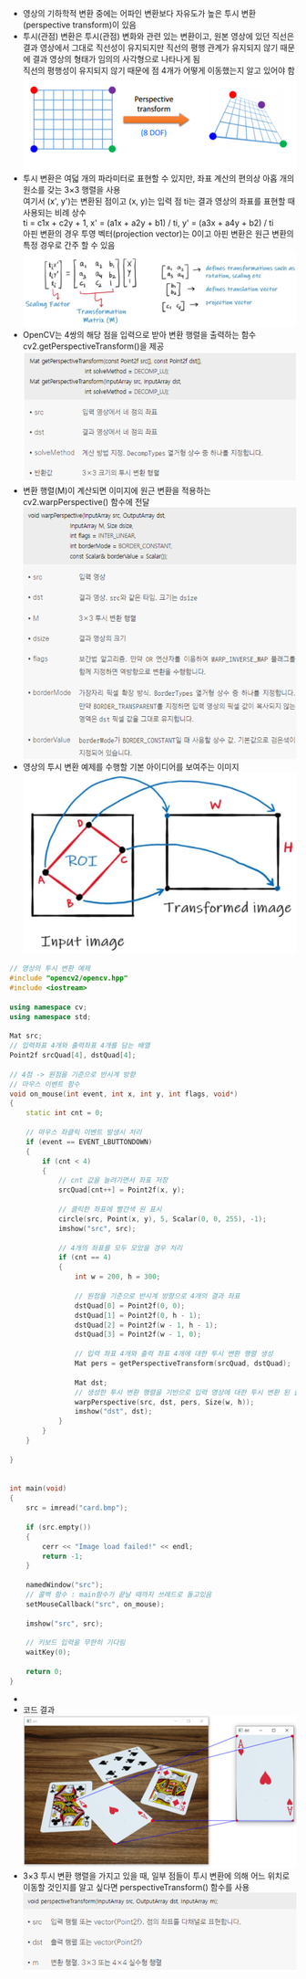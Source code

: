 * 영상의 기하학적 변환 중에는 어파인 변환보다 자유도가 높은 투시 변환(perspective transform)이 있음
* 투시(관점) 변환은 투시(관점) 변화와 관련 있는 변환이고, 원본 영상에 있던 직선은 결과 영상에서 그대로 직선성이 유지되지만 직선의 평행 관계가 유지되지 않기 때문에 결과 영상의 형태가 임의의 사각형으로 나타나게 됨
<br/> 직선의 평행성이 유지되지 않기 때문에 점 4개가 어떻게 이동했는지 알고 있어야 함
<br/> <img src="./img/OCV027.PNG"/>   
*  투시 변환은 여덟 개의 파라미터로 표현할 수 있지만, 좌표 계산의 편의상 아홉 개의 원소를 갖는 3×3 행렬을 사용
<br/> 여기서 (x', y')는 변환된 점이고 (x, y)는 입력 점 ti는 결과 영상의 좌표를 표현할 때 사용되는 비례 상수
<br/> ti = c1x + c2y + 1, x' = (a1x + a2y + b1) / ti, y' = (a3x + a4y + b2) / ti
<br/> 아핀 변환의 경우 투영 벡터(projection vector)는 0이고 아핀 변환은 원근 변환의 특정 경우로 간주 할 수 있음
<br/> <img src="./img/OCV028.PNG"/>   
* OpenCV는 4쌍의 해당 점을 입력으로 받아 변환 행렬을 출력하는 함수 cv2.getPerspectiveTransform()을 제공
<br/> <img src="./img/OCV029.PNG"/>  
* 변환 행렬(M)이 계산되면 이미지에 원근 변환을 적용하는 cv2.warpPerspective() 함수에 전달
<br/> <img src="./img/OCV030.PNG"/> <br/> 
* 영상의 투시 변환 예제를 수행할 기본 아이디어를 보여주는 이미지
<br/> <img src="./img/OCV031.PNG"/>
```cpp
// 영상의 투시 변환 예제
#include "opencv2/opencv.hpp"
#include <iostream>

using namespace cv;
using namespace std;

Mat src;
// 입력좌표 4개와 출력좌표 4개를 담는 배열
Point2f srcQuad[4], dstQuad[4];

// 4점 -> 원점을 기준으로 반시계 방향
// 마우스 이벤트 함수
void on_mouse(int event, int x, int y, int flags, void*)
{
	static int cnt = 0;

	// 마우스 좌클릭 이벤트 발생시 처리
	if (event == EVENT_LBUTTONDOWN)
	{
		if (cnt < 4)
		{
			// cnt 값을 늘려가면서 좌표 저장
			srcQuad[cnt++] = Point2f(x, y);

			// 클릭한 좌표에 빨간색 원 표시
			circle(src, Point(x, y), 5, Scalar(0, 0, 255), -1);
			imshow("src", src);

			// 4개의 좌표를 모두 모았을 경우 처리
			if (cnt == 4)
			{
				int w = 200, h = 300;

				// 원점을 기준으로 반시계 방향으로 4개의 결과 좌표 
				dstQuad[0] = Point2f(0, 0);
				dstQuad[1] = Point2f(0, h - 1);
				dstQuad[2] = Point2f(w - 1, h - 1);
				dstQuad[3] = Point2f(w - 1, 0);

				// 입력 좌표 4개와 출력 좌표 4개에 대한 투시 변환 행렬 생성
				Mat pers = getPerspectiveTransform(srcQuad, dstQuad);

				Mat dst;
				// 생성한 투시 변환 행렬을 기반으로 입력 영상에 대한 투시 변환 된 출력 영상 생성
				warpPerspective(src, dst, pers, Size(w, h));
				imshow("dst", dst);
			}
		}
	}
	
}


int main(void)
{
	src = imread("card.bmp");

	if (src.empty())
	{
		cerr << "Image load failed!" << endl;
		return -1;
	}

	namedWindow("src");
	// 콜백 함수 : main함수가 끝날 때까지 쓰레드로 돌고있음
	setMouseCallback("src", on_mouse);

	imshow("src", src);

	// 키보드 입력을 무한히 기다림
	waitKey(0);

	return 0;
}
```
*  
* 코드 결과 <br/> <img src="./img/OCV032.PNG" width="600"/> 
* 3×3 투시 변환 행렬을 가지고 있을 때, 일부 점들이 투시 변환에 의해 어느 위치로 이동할 것인지를 알고 싶다면 perspectiveTransform() 함수를 사용
<br/> <img src="./img/OCV033.PNG"/>  
